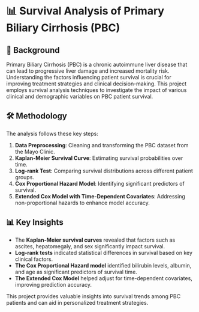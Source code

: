 # 📊 Survival Analysis of Primary Biliary Cirrhosis (PBC)

## 📌 Background
Primary Biliary Cirrhosis (PBC) is a chronic autoimmune liver disease that can lead to progressive liver damage and increased mortality risk. Understanding the factors influencing patient survival is crucial for improving treatment strategies and clinical decision-making. This project employs survival analysis techniques to investigate the impact of various clinical and demographic variables on PBC patient survival.

## 🛠 Methodology
The analysis follows these key steps:
1. **Data Preprocessing**: Cleaning and transforming the PBC dataset from the Mayo Clinic.
2. **Kaplan-Meier Survival Curve**: Estimating survival probabilities over time.
3. **Log-rank Test**: Comparing survival distributions across different patient groups.
4. **Cox Proportional Hazard Model**: Identifying significant predictors of survival.
5. **Extended Cox Model with Time-Dependent Covariates**: Addressing non-proportional hazards to enhance model accuracy.

## 📊 Key Insights
- The **Kaplan-Meier survival curves** revealed that factors such as ascites, hepatomegaly, and sex significantly impact survival.
- **Log-rank tests** indicated statistical differences in survival based on key clinical factors.
- **The Cox Proportional Hazard model** identified bilirubin levels, albumin, and age as significant predictors of survival time.
- **The Extended Cox Model** helped adjust for time-dependent covariates, improving prediction accuracy.

This project provides valuable insights into survival trends among PBC patients and can aid in personalized treatment strategies.

